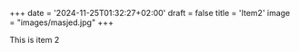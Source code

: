 +++
date = '2024-11-25T01:32:27+02:00'
draft = false
title = 'Item2'
image = "images/masjed.jpg"
+++

This is item 2
